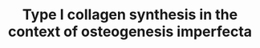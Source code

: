 ---
annotations:
- id: DOID:12347
  type: Disease Ontology
  value: osteogenesis imperfecta
authors:
- Rlee
- Khanspers
- Egonw
- Azankl
- Eweitz
citedin:
- link: PMC9359600
  title: Blood biomarkers representing maternal-fetal interface tissues used to predict
    early-and late-onset preeclampsia but not COVID-19 infection (2022)
communities:
- SkeletalDysplasia
description: Type I collagen — the major protein component of the extracellular matrix
  in bone, skin and tendon — is mainly secreted by osteoblasts, dermal fibroblasts
  and tenocytes. Despite the relatively simple structure of the collagen triple helix,
  the biosynthesis of type I procollagen is extremely complex, involving multiple
  steps and requiring an ensemble of proteins for post-translational modifications,
  folding, transport, secretion and quality control. The COL1A1 and COL1A2 transcripts
  are translated in the rough endoplasmic reticulum (rER), and the α(I)‑chains undergo
  a series of post-translational modifications. Helical prolines in position Y of
  the Gly-Xaa-Yaa repeat are hydroxylated in position C4 by prolyl 4‑hydroxylase 1
  (P4H1), whereas specific prolines in the X positions are 3‑hydroxylated by P3H1
  and P3H2. Some lysine residues are hydroxylated by lysyl hydroxylases (LH1 and LH2,
  encoded by PLOD1 and PLOD2 respectively), and glycosylation of hydroxylysines into
  galactosyl-hydroxylysine and glucosyl-galactosyl-hydroxylysine is catalysed by procollagen
  galactosyltransferase 1 and procollagen glucosyltransferase 1. After synthesis of
  the carboxy-terminal propeptide, it forms intra-chain disulfide bonds and remains
  attached to the rER membrane. Selection and association of the correct chains into
  a triple helix occur by diffusion of the C-propeptides attached to the rER membrane.
  A nucleus for triple helix formation is formed that staggers the chains in the correct
  order and initiates triple helix formation. Protein disulfide isomerase catalyses
  inter-chain disulfide bond formation, which stabilize the folding nucleus. Hydroxylation
  of proline residues and some lysine residues continues and triple helix formation
  proceeds from the C-terminal end towards the amino-terminal end. During this phase,
  65 kDa FK506‑binding protein (FKBP65; encoded by FKBP10) and a complex formed by
  P3H1 — CRTAP– PPIase B (peptidyl-prolyl cis–trans isomerase B) — seem to play a
  crucial part. The complex is involved in the Hydroxylation of proline 986 of the
  collagen α1(I)-chain and α1(II)-chain and proline 707 of the α2(I)-chain, which
  are thought to be important for supramolecular assembly of collagen fibrils and
  to serve as binding sites for chaperones or small leucine-rich proteoglycans. Beyond
  its prolyl 3‑hydroxylase activity, the complex functions as a PPIase and chaperone
  for collagen folding. Indeed, the fast propagation of the triple helix requires
  the isomerization of cis peptide bonds that convert proline residues into trans
  configuration, mainly by PPIase B24. When most of the helix is folded, the N-propeptides
  associate and form the small triple helix within this domain. The newly formed triple
  helix is stabilized by serpin H1 (also known as HSP47; encoded by SERPINH1) and
  FKBP65. Further modifications occur during transport from the rER to the Golgi apparatus
  in special coat protein complex vesicles that contain melanoma inhibitory activity
  protein 3 (also known as TANGO1, encoded by MIA) and through the Golgi stack by
  cisternal maturation. Serpin H1 also has binding sites along the helical portion
  of the molecule and assists shuttling of folded collagen into the cis-Golgi. These
  biosynthetic steps depend on a proper rER environment (for example, optimal calcium
  levels and redox potential), and the quality-control mechanisms can lead to the
  activation of the unfolded protein response using the ER-associated degradation
  pathway or the autophagy-mediated lysosomal degradation system to eliminate molecules
  that were not properly folded. Once secreted, the propeptides of procollagen are
  cleaved by a disintegrin and metalloproteinase with thrombospondin motifs 2 (ADAMTS2)
  and bone morphogenetic protein 1 (BMP1) into mature type I collagen. This initiates
  collagen fibre formation and these fibrils are stabilized by crosslink formation,
  in which certain lysine and hydroxylysine residues in the triple helix and the  telopeptides
  are oxidized by lysyl oxidases and converted into allysine and hydroxyallysine.
  These residues then initially form divalent crosslinks that convert into mature
  trivalent pyridinoline and pyrrole crosslinks to stabilize the fibril structure
  in tissues.  Bone formation consists of the secretion of bone extracellular matrix
  components (mainly type I collagen) by osteoblasts. The unmineralized bone matrix
  (osteoid) subsequently becomes mineralized. In addition, osteoblasts and osteocytes
  release many cytokines, including receptor activator of nuclear factor-κB ligand
  (RANKL; also known as TNFSF11) and osteoprotegerin (OPG, encoded by TNFRSF11B),
  which regulate bone resorption by osteoclasts. RANKL acts on osteoclast precursor
  cells by binding to receptor activator of nuclear factor-κB (RANK; also known as
  TNFRSF11A) on their surface, thereby favouring their differentiation to osteoclasts.
  OPG, by interacting with RANKL, prevents the binding of RANKL to RANK. Some osteoblasts
  become embedded in the mineralized bone matrix and differentiate to osteocytes,
  which produce, among other factors, sclerostin, an inhibitor of the WNT pathway
  that is known to stimulate bone formation by stimulating osteoblast activity.  Linked
  with a dotted arrow to the GeneProduct nodes are diseases caused by mutation in
  the respective gene.  Adapted from [5]
last-edited: 2021-05-22
ndex: 1778f0e9-8b6d-11eb-9e72-0ac135e8bacf
organisms:
- Homo sapiens
redirect_from:
- /index.php/Pathway:WP4786
- /instance/WP4786
- /instance/WP4786_r117852
revision: r117852
schema-jsonld:
- '@context': https://schema.org/
  '@id': https://wikipathways.github.io/pathways/WP4786.html
  '@type': Dataset
  creator:
    '@type': Organization
    name: WikiPathways
  description: Type I collagen — the major protein component of the extracellular
    matrix in bone, skin and tendon — is mainly secreted by osteoblasts, dermal fibroblasts
    and tenocytes. Despite the relatively simple structure of the collagen triple
    helix, the biosynthesis of type I procollagen is extremely complex, involving
    multiple steps and requiring an ensemble of proteins for post-translational modifications,
    folding, transport, secretion and quality control. The COL1A1 and COL1A2 transcripts
    are translated in the rough endoplasmic reticulum (rER), and the α(I)‑chains undergo
    a series of post-translational modifications. Helical prolines in position Y of
    the Gly-Xaa-Yaa repeat are hydroxylated in position C4 by prolyl 4‑hydroxylase
    1 (P4H1), whereas specific prolines in the X positions are 3‑hydroxylated by P3H1
    and P3H2. Some lysine residues are hydroxylated by lysyl hydroxylases (LH1 and
    LH2, encoded by PLOD1 and PLOD2 respectively), and glycosylation of hydroxylysines
    into galactosyl-hydroxylysine and glucosyl-galactosyl-hydroxylysine is catalysed
    by procollagen galactosyltransferase 1 and procollagen glucosyltransferase 1.
    After synthesis of the carboxy-terminal propeptide, it forms intra-chain disulfide
    bonds and remains attached to the rER membrane. Selection and association of the
    correct chains into a triple helix occur by diffusion of the C-propeptides attached
    to the rER membrane. A nucleus for triple helix formation is formed that staggers
    the chains in the correct order and initiates triple helix formation. Protein
    disulfide isomerase catalyses inter-chain disulfide bond formation, which stabilize
    the folding nucleus. Hydroxylation of proline residues and some lysine residues
    continues and triple helix formation proceeds from the C-terminal end towards
    the amino-terminal end. During this phase, 65 kDa FK506‑binding protein (FKBP65;
    encoded by FKBP10) and a complex formed by P3H1 — CRTAP– PPIase B (peptidyl-prolyl
    cis–trans isomerase B) — seem to play a crucial part. The complex is involved
    in the Hydroxylation of proline 986 of the collagen α1(I)-chain and α1(II)-chain
    and proline 707 of the α2(I)-chain, which are thought to be important for supramolecular
    assembly of collagen fibrils and to serve as binding sites for chaperones or small
    leucine-rich proteoglycans. Beyond its prolyl 3‑hydroxylase activity, the complex
    functions as a PPIase and chaperone for collagen folding. Indeed, the fast propagation
    of the triple helix requires the isomerization of cis peptide bonds that convert
    proline residues into trans configuration, mainly by PPIase B24. When most of
    the helix is folded, the N-propeptides associate and form the small triple helix
    within this domain. The newly formed triple helix is stabilized by serpin H1 (also
    known as HSP47; encoded by SERPINH1) and FKBP65. Further modifications occur during
    transport from the rER to the Golgi apparatus in special coat protein complex
    vesicles that contain melanoma inhibitory activity protein 3 (also known as TANGO1,
    encoded by MIA) and through the Golgi stack by cisternal maturation. Serpin H1
    also has binding sites along the helical portion of the molecule and assists shuttling
    of folded collagen into the cis-Golgi. These biosynthetic steps depend on a proper
    rER environment (for example, optimal calcium levels and redox potential), and
    the quality-control mechanisms can lead to the activation of the unfolded protein
    response using the ER-associated degradation pathway or the autophagy-mediated
    lysosomal degradation system to eliminate molecules that were not properly folded.
    Once secreted, the propeptides of procollagen are cleaved by a disintegrin and
    metalloproteinase with thrombospondin motifs 2 (ADAMTS2) and bone morphogenetic
    protein 1 (BMP1) into mature type I collagen. This initiates collagen fibre formation
    and these fibrils are stabilized by crosslink formation, in which certain lysine
    and hydroxylysine residues in the triple helix and the  telopeptides are oxidized
    by lysyl oxidases and converted into allysine and hydroxyallysine. These residues
    then initially form divalent crosslinks that convert into mature trivalent pyridinoline
    and pyrrole crosslinks to stabilize the fibril structure in tissues.  Bone formation
    consists of the secretion of bone extracellular matrix components (mainly type
    I collagen) by osteoblasts. The unmineralized bone matrix (osteoid) subsequently
    becomes mineralized. In addition, osteoblasts and osteocytes release many cytokines,
    including receptor activator of nuclear factor-κB ligand (RANKL; also known as
    TNFSF11) and osteoprotegerin (OPG, encoded by TNFRSF11B), which regulate bone
    resorption by osteoclasts. RANKL acts on osteoclast precursor cells by binding
    to receptor activator of nuclear factor-κB (RANK; also known as TNFRSF11A) on
    their surface, thereby favouring their differentiation to osteoclasts. OPG, by
    interacting with RANKL, prevents the binding of RANKL to RANK. Some osteoblasts
    become embedded in the mineralized bone matrix and differentiate to osteocytes,
    which produce, among other factors, sclerostin, an inhibitor of the WNT pathway
    that is known to stimulate bone formation by stimulating osteoblast activity.  Linked
    with a dotted arrow to the GeneProduct nodes are diseases caused by mutation in
    the respective gene.  Adapted from [5]
  keywords:
  - ADAMTS2
  - BMP1
  - COL1A1
  - COL1A2
  - COLGALT1
  - CREB3L1
  - CRTAP
  - Ca2+
  - FKBP10
  - FZD1
  - IFITM5
  - ITPR1
  - K+
  - LOX
  - LRP5
  - LRP6
  - MBTPS1
  - MBTPS2
  - MIA3
  - P3H1
  - P3H2
  - P4HA1
  - P4HA2
  - P4HB
  - PLOD1
  - PLOD2
  - PPIB
  - SERPINF1
  - SERPINH1
  - SP7
  - TMEM38B
  - TNFRSF11A
  - TNFRSF11B
  - TNFSF11
  - WNT1
  license: CC0
  name: Type I collagen synthesis in the context of osteogenesis imperfecta
seo: CreativeWork
title: Type I collagen synthesis in the context of osteogenesis imperfecta
wpid: WP4786
---